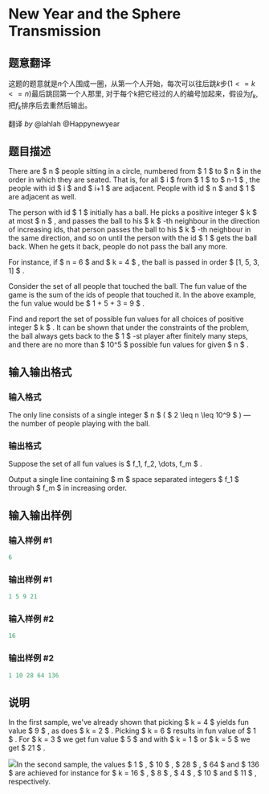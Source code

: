 # New Year and the Sphere Transmission

## 题意翻译

这题的题意就是$n$个人围成一圈，从第一个人开始，每次可以往后跳$k$步$(1<= k <= n)$最后跳回第一个人那里, 对于每个k把它经过的人的编号加起来，假设为$f_{k}$, 把$f_{k}$排序后去重然后输出。

翻译 $by$ @lahlah @Happynewyear

## 题目描述

There are $ n $ people sitting in a circle, numbered from $ 1 $ to $ n $ in the order in which they are seated. That is, for all $ i $ from $ 1 $ to $ n-1 $ , the people with id $ i $ and $ i+1 $ are adjacent. People with id $ n $ and $ 1 $ are adjacent as well.

The person with id $ 1 $ initially has a ball. He picks a positive integer $ k $ at most $ n $ , and passes the ball to his $ k $ -th neighbour in the direction of increasing ids, that person passes the ball to his $ k $ -th neighbour in the same direction, and so on until the person with the id $ 1 $ gets the ball back. When he gets it back, people do not pass the ball any more.

For instance, if $ n = 6 $ and $ k = 4 $ , the ball is passed in order $ [1, 5, 3, 1] $ .

Consider the set of all people that touched the ball. The fun value of the game is the sum of the ids of people that touched it. In the above example, the fun value would be $ 1 + 5 + 3 = 9 $ .

Find and report the set of possible fun values for all choices of positive integer $ k $ . It can be shown that under the constraints of the problem, the ball always gets back to the $ 1 $ -st player after finitely many steps, and there are no more than $ 10^5 $ possible fun values for given $ n $ .

## 输入输出格式

### 输入格式

The only line consists of a single integer $ n $ ( $ 2 \leq n \leq 10^9 $ ) — the number of people playing with the ball.

### 输出格式

Suppose the set of all fun values is $ f_1, f_2, \dots, f_m $ .

Output a single line containing $ m $ space separated integers $ f_1 $ through $ f_m $ in increasing order.

## 输入输出样例

### 输入样例 #1

```cpp
6

```
### 输出样例 #1

```cpp
1 5 9 21

```
### 输入样例 #2

```cpp
16

```
### 输出样例 #2

```cpp
1 10 28 64 136

```
## 说明

In the first sample, we've already shown that picking $ k = 4 $ yields fun value $ 9 $ , as does $ k = 2 $ . Picking $ k = 6 $ results in fun value of $ 1 $ . For $ k = 3 $ we get fun value $ 5 $ and with $ k = 1 $ or $ k = 5 $ we get $ 21 $ .

![](https://cdn.luogu.com.cn/upload/vjudge_pic/CF1091C/d99b7ec9698661c180178c4296e69ed6a8f083c5.png)In the second sample, the values $ 1 $ , $ 10 $ , $ 28 $ , $ 64 $ and $ 136 $ are achieved for instance for $ k = 16 $ , $ 8 $ , $ 4 $ , $ 10 $ and $ 11 $ , respectively.

